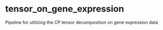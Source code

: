# tensor_on_gene_expression
Pipeline for utilizing the CP tensor decomposition on gene expression data
